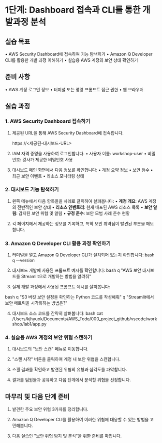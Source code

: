 # 1단계: Dashboard 접속과 CLI를 통한 개발과정 분석

## 실습 목표
• AWS Security Dashboard에 접속하여 기능 탐색하기
• Amazon Q Developer CLI를 활용한 개발 과정 이해하기
• 실습용 AWS 계정의 보안 상태 확인하기

## 준비 사항
• AWS 계정 로그인 정보
• 터미널 또는 명령 프롬프트 접근 권한
• 웹 브라우저

## 실습 과정

### 1. AWS Security Dashboard 접속하기

1. 제공된 URL을 통해 AWS Security Dashboard에 접속합니다.
  
   https://<제공된-대시보드-URL>
   

2. IAM 자격 증명을 사용하여 로그인합니다.
   • 사용자 이름: workshop-user
   • 비밀번호: 강사가 제공한 비밀번호 사용

3. 대시보드 메인 화면에서 다음 정보를 확인합니다:
   • 계정 요약 정보
   • 보안 점수
   • 최근 보안 이벤트
   • 리소스 모니터링 상태

### 2. 대시보드 기능 탐색하기

1. 왼쪽 메뉴에서 다음 항목들을 차례로 클릭하여 살펴봅니다:
   • **계정 개요**: AWS 계정의 전반적인 보안 상태
   • **리소스 인벤토리**: 현재 배포된 AWS 리소스 목록
   • **보안 알림**: 감지된 보안 위협 및 알림
   • **규정 준수**: 보안 모범 사례 준수 현황

2. 각 페이지에서 제공하는 정보를 기록하고, 특히 보안 취약점이 발견된 부분을 메모합니다.

### 3. Amazon Q Developer CLI 활용 과정 확인하기

1. 터미널을 열고 Amazon Q Developer CLI가 설치되어 있는지 확인합니다:
  bash
   q --version
   

2. 대시보드 개발에 사용된 프롬프트 예시를 확인합니다:
  bash
   q "AWS 보안 대시보드를 Streamlit으로 개발하는 방법을 알려줘"
   

3. 실제 개발 과정에서 사용된 프롬프트 예시를 살펴봅니다:
  
bash
   q "S3 버킷 보안 설정을 확인하는 Python 코드를 작성해줘"
   q "Streamlit에서 보안 메트릭을 시각화하는 방법은?"
   


4. 대시보드 소스 코드를 간략히 살펴봅니다:
  bash
   cat /Users/kjhyuok/Documents/AWS_Todo/000_project_github/vscode/workshop/lab1/app.py
   

### 4. 실습용 AWS 계정의 보안 위협 스캔하기

1. 대시보드의 "보안 스캔" 메뉴로 이동합니다.

2. "스캔 시작" 버튼을 클릭하여 계정 내 보안 위협을 스캔합니다.

3. 스캔 결과를 확인하고 발견된 위협의 유형과 심각도를 파악합니다.

4. 결과를 팀원들과 공유하고 다음 단계에서 분석할 위협을 선정합니다.

## 마무리 및 다음 단계 준비

1. 발견한 주요 보안 위협 3가지를 정리합니다.

2. Amazon Q Developer CLI를 활용하여 이러한 위협에 대응할 수 있는 방법을 고민해봅니다.

3. 다음 실습인 "보안 위협 탐지 및 분석"을 위한 준비를 마칩니다.
